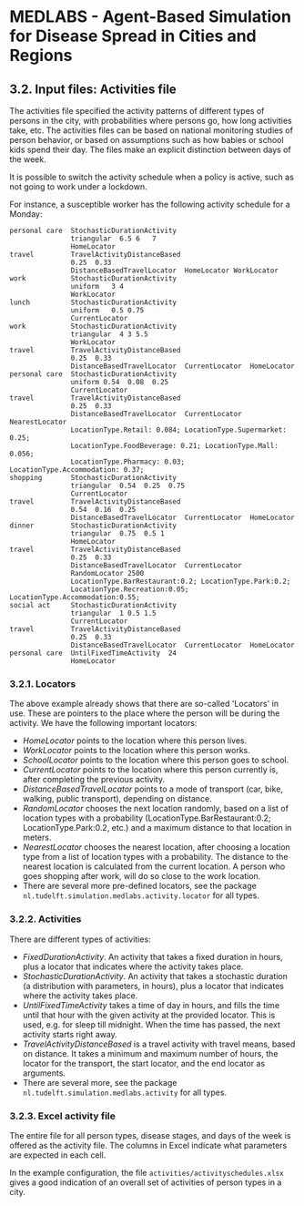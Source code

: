 # MEDLABS - Agent-Based Simulation for Disease Spread in Cities and Regions

## 3.2. Input files: Activities file

The activities file specified the activity patterns of different types of persons in the city, with probabilities where persons go, how long activities take, etc. The activities files can be based on national monitoring studies of person behavior, or based on assumptions such as how babies or school kids spend their day. The files make an explicit distinction between days of the week.

It is possible to switch the activity schedule when a policy is active, such as not going to work under a lockdown.

For instance, a susceptible worker has the following activity schedule for a Monday:

```
personal care  StochasticDurationActivity    
               triangular  6.5 6   7     
               HomeLocator       
travel         TravelActivityDistanceBased   
               0.25  0.33  
               DistanceBasedTravelLocator  HomeLocator WorkLocator   
work           StochasticDurationActivity    
               uniform   3 4   
               WorkLocator       
lunch          StochasticDurationActivity    
               uniform   0.5 0.75    
               CurrentLocator        
work           StochasticDurationActivity    
               triangular  4 3 5.5   
               WorkLocator       
travel         TravelActivityDistanceBased       
               0.25  0.33    
               DistanceBasedTravelLocator  CurrentLocator  HomeLocator   
personal care  StochasticDurationActivity    
               uniform 0.54  0.08  0.25    
               CurrentLocator        
travel         TravelActivityDistanceBased
               0.25  0.33    
               DistanceBasedTravelLocator  CurrentLocator  NearestLocator    
               LocationType.Retail: 0.084; LocationType.Supermarket: 0.25;
               LocationType.FoodBeverage: 0.21; LocationType.Mall: 0.056;
               LocationType.Pharmacy: 0.03; LocationType.Accommodation: 0.37;
shopping       StochasticDurationActivity    
               triangular  0.54  0.25  0.75    
               CurrentLocator        
travel         TravelActivityDistanceBased     
               0.54  0.16  0.25    
               DistanceBasedTravelLocator  CurrentLocator  HomeLocator   
dinner         StochasticDurationActivity    
               triangular  0.75  0.5 1   
               HomeLocator       
travel         TravelActivityDistanceBased       
               0.25  0.33    
               DistanceBasedTravelLocator  CurrentLocator  
               RandomLocator 2500
               LocationType.BarRestaurant:0.2; LocationType.Park:0.2; 
               LocationType.Recreation:0.05; LocationType.Accommodation:0.55;
social act     StochasticDurationActivity    
               triangular  1 0.5 1.5   
               CurrentLocator        
travel         TravelActivityDistanceBased
               0.25  0.33    
               DistanceBasedTravelLocator  CurrentLocator  HomeLocator   
personal care  UntilFixedTimeActivity  24
               HomeLocator       
```

### 3.2.1. Locators

The above example already shows that there are so-called 'Locators' in use. These are pointers to the place where the person will be during the activity. We have the following important locators:

- *HomeLocator* points to the location where this person lives.
- *WorkLocator* points to the location where this person works.
- *SchoolLocator* points to the location where this person goes to school.
- *CurrentLocator* points to the location where this person currently is, after completing the previous activity.
- *DistanceBasedTravelLocator* points to a mode of transport (car, bike, walking, public transport), depending on distance.
- *RandomLocator* chooses the next location randomly, based on a list of location types with a probability (LocationType.BarRestaurant:0.2; LocationType.Park:0.2, etc.) and a maximum distance to that location in meters.
- *NearestLocator* chooses the nearest location, after choosing a location type from a list of location types with a probability. The distance to the nearest location is calculated from the current location. A person who goes shopping after work, will do so close to the work location.
- There are several more pre-defined locators, see the package `nl.tudelft.simulation.medlabs.activity.locator` for all types. 


### 3.2.2. Activities

There are different types of activities:

- *FixedDurationActivity*. An activity that takes a fixed duration in hours, plus a locator that indicates where the activity takes place.
- *StochasticDurationActivity*. An activity that takes a stochastic duration (a distribution with parameters, in hours), plus a locator that indicates where the activity takes place.
- *UntilFixedTimeActivity* takes a time of day in hours, and fills the time until that hour with the given activity at the provided locator. This is used, e.g. for sleep till midnight. When the time has passed, the next activity starts right away.
- *TravelActivityDistanceBased* is a travel activity with travel means, based on distance. It takes a minimum and maximum number of hours, the locator for the transport, the start locator, and the end locator as arguments.
- There are several more, see the package `nl.tudelft.simulation.medlabs.activity` for all types. 


### 3.2.3. Excel activity file

The entire file for all person types, disease stages, and days of the week is offered as the activity file. The columns in Excel indicate what parameters are expected in each cell. 

In the example configuration, the file `activities/activityschedules.xlsx` gives a good indication of an overall set of activities of person types in a city.
